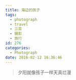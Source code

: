 ```yaml
---
title: 海边的孩子
tags:
  - photograph
  - travel
  - 三亚
  - 摄影
  - 旅行
id: 276
categories:
  - Photograph
date: 2016-02-12 16:36:46
---
```


> 夕阳就像孩子一样天真烂漫